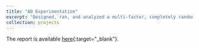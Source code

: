 ```yaml
---
title: "AB Experimentation"
excerpt: "Designed, ran, and analyzed a multi-factor, completely randomized block experiment (n=48) with 83% power. Study found that bias against women in leadership is resilient to reading critiques of this bias."
collection: projects
---
```




The report is available [here](/files/reports/ParallelFFT_Report.pdf){:target="_blank"}.